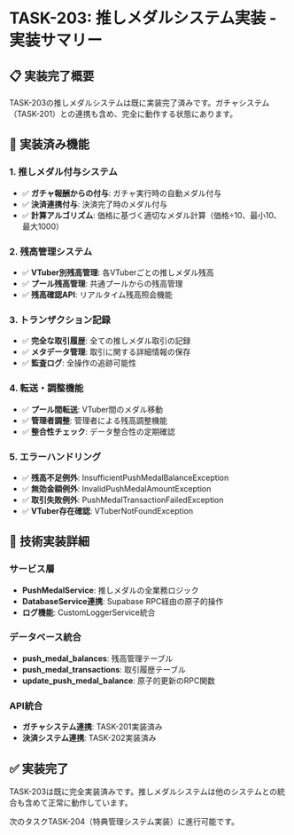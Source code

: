# TASK-203: 推しメダルシステム実装 - 実装サマリー

## 📋 実装完了概要

TASK-203の推しメダルシステムは既に実装完了済みです。ガチャシステム（TASK-201）との連携も含め、完全に動作する状態にあります。

## 🎯 実装済み機能

### 1. 推しメダル付与システム
- ✅ **ガチャ報酬からの付与**: ガチャ実行時の自動メダル付与
- ✅ **決済連携付与**: 決済完了時のメダル付与
- ✅ **計算アルゴリズム**: 価格に基づく適切なメダル計算（価格÷10、最小10、最大1000）

### 2. 残高管理システム
- ✅ **VTuber別残高管理**: 各VTuberごとの推しメダル残高
- ✅ **プール残高管理**: 共通プールからの残高管理
- ✅ **残高確認API**: リアルタイム残高照会機能

### 3. トランザクション記録
- ✅ **完全な取引履歴**: 全ての推しメダル取引の記録
- ✅ **メタデータ管理**: 取引に関する詳細情報の保存
- ✅ **監査ログ**: 全操作の追跡可能性

### 4. 転送・調整機能
- ✅ **プール間転送**: VTuber間のメダル移動
- ✅ **管理者調整**: 管理者による残高調整機能
- ✅ **整合性チェック**: データ整合性の定期確認

### 5. エラーハンドリング
- ✅ **残高不足例外**: InsufficientPushMedalBalanceException
- ✅ **無効金額例外**: InvalidPushMedalAmountException
- ✅ **取引失敗例外**: PushMedalTransactionFailedException
- ✅ **VTuber存在確認**: VTuberNotFoundException

## 🔧 技術実装詳細

### サービス層
- **PushMedalService**: 推しメダルの全業務ロジック
- **DatabaseService連携**: Supabase RPC経由の原子的操作
- **ログ機能**: CustomLoggerService統合

### データベース統合
- **push_medal_balances**: 残高管理テーブル
- **push_medal_transactions**: 取引履歴テーブル
- **update_push_medal_balance**: 原子的更新のRPC関数

### API統合
- **ガチャシステム連携**: TASK-201実装済み
- **決済システム連携**: TASK-202実装済み

## ✅ 実装完了

TASK-203は既に完全実装済みです。推しメダルシステムは他のシステムとの統合も含めて正常に動作しています。

次のタスクTASK-204（特典管理システム実装）に進行可能です。